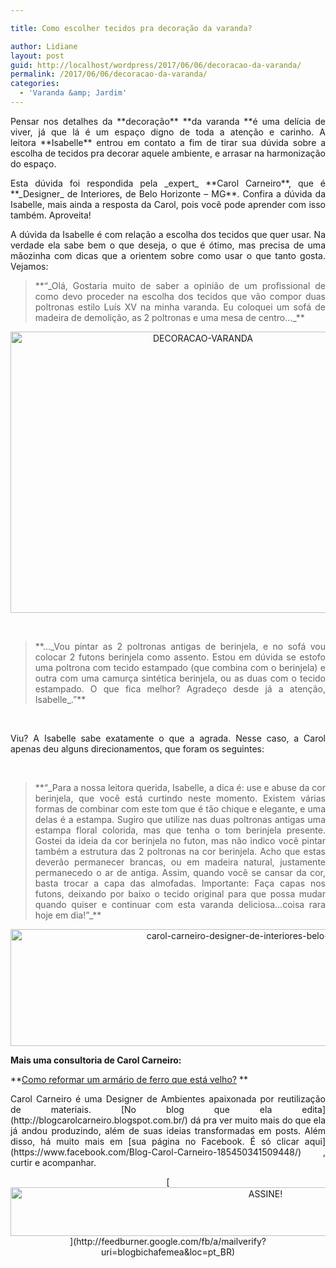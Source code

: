 ```yaml
---

title: Como escolher tecidos pra decoração da varanda?

author: Lidiane
layout: post
guid: http://localhost/wordpress/2017/06/06/decoracao-da-varanda/
permalink: /2017/06/06/decoracao-da-varanda/
categories:
  - 'Varanda &amp; Jardim'
---
```

<p style="text-align: justify;">
  Pensar nos detalhes da **decoração** **da varanda **é uma delícia de viver, já que lá é um espaço digno de toda a atenção e carinho. A leitora **Isabelle** entrou em contato a fim de tirar sua dúvida sobre a escolha de tecidos pra decorar aquele ambiente, e arrasar na harmonização do espaço.
</p>

<p style="text-align: justify;" align="justify">
  Esta dúvida foi respondida pela _expert_ **Carol Carneiro**, que é **_Designer_ de Interiores, de Belo Horizonte &#8211; MG**. Confira a dúvida da Isabelle, mais ainda a resposta da Carol, pois você pode aprender com isso também. Aproveita!
</p>

<!--more-->

<p align="justify">
  A dúvida da Isabelle é com relação a escolha dos tecidos que quer usar. Na verdade ela sabe bem o que deseja, o que é ótimo, mas precisa de uma mãozinha com dicas que a orientem sobre como usar o que tanto gosta. Vejamos:
</p>

> <p align="justify">
>   **“_Olá, Gostaria muito de saber a opinião de um profissional de como devo proceder na escolha dos tecidos que vão compor duas poltronas estilo Luís XV na minha varanda. Eu coloquei um sofá de madeira de demolição, as 2 poltronas e uma mesa de centro…_**
> </p>

<p align="center">
  <img class="alignnone size-full wp-image-13900" src="http://www.trololodemulher.com.br/blog/wp-content/uploads/2017/06/DECORACAO-VARANDA.jpg" alt="DECORACAO-VARANDA" width="600" height="450" />
</p>

&nbsp;

> <p align="justify">
>   **…_Vou pintar as 2 poltronas antigas de berinjela, e no sofá vou colocar 2 futons berinjela como assento. Estou em dúvida se estofo uma poltrona com tecido estampado (que combina com o berinjela) e outra com uma camurça sintética berinjela, ou as duas com o tecido estampado. O que fica melhor? Agradeço desde já a atenção, Isabelle_.”**
> </p>

&nbsp;

<p align="justify">
  Viu? A Isabelle sabe exatamente o que a agrada. Nesse caso, a Carol apenas deu alguns direcionamentos, que foram os seguintes:
</p>

&nbsp;

> <p align="justify">
>   **“_Para a nossa leitora querida, Isabelle, a dica é: use e abuse da cor berinjela, que você está curtindo neste momento. Existem várias formas de combinar com este tom que é tão chique e elegante, e uma delas é a estampa. Sugiro que utilize nas duas poltronas antigas uma estampa floral colorida, mas que tenha o tom berinjela presente. Gostei da ideia da cor berinjela no futon, mas não indico você pintar também a estrutura das 2 poltronas na cor berinjela. Acho que estas deverão permanecer brancas, ou em madeira natural, justamente permanecedo o ar de antiga. Assim, quando você se cansar da cor, basta trocar a capa das almofadas. Importante: Faça capas nos futons, deixando por baixo o tecido original para que possa mudar quando quiser e continuar com esta varanda deliciosa&#8230;coisa rara hoje em dia!”_**
> </p>

<p align="center">
  <img class="alignnone size-full wp-image-12959" src="http://www.trololodemulher.com.br/blog/wp-content/uploads/2016/09/CAROL-CARNEIRO-DESIGNER-DE-INTERIORES-BELO-HORIZONTE-MG.jpg" alt="carol-carneiro-designer-de-interiores-belo-horizonte-mg" width="800" height="187" />
</p>

**Mais uma consultoria de Carol Carneiro:**

**[Como reformar um armário de ferro que está velho?](http://www.trololodemulher.com.br/2016/09/20/armario-de-ferro/) **

<p style="text-align: justify;">
  Carol Carneiro é uma Designer de Ambientes apaixonada por reutilização de materiais. [No blog que ela edita](http://blogcarolcarneiro.blogspot.com.br/)  dá pra ver muito mais do que ela já andou produzindo, além de suas ideias transformadas em posts. Além disso, há muito mais em [sua página no Facebook. É só clicar aqui](https://www.facebook.com/Blog-Carol-Carneiro-185450341509448/) , curtir e acompanhar.
</p>

<p align="center">
  [<img class="alignnone size-full wp-image-10439" src="http://www.trololodemulher.com.br/blog/wp-content/uploads/2014/09/ASSINE.png" alt="ASSINE!" width="800" height="78" />](http://feedburner.google.com/fb/a/mailverify?uri=blogbichafemea&loc=pt_BR) 
</p>

<p align="center">